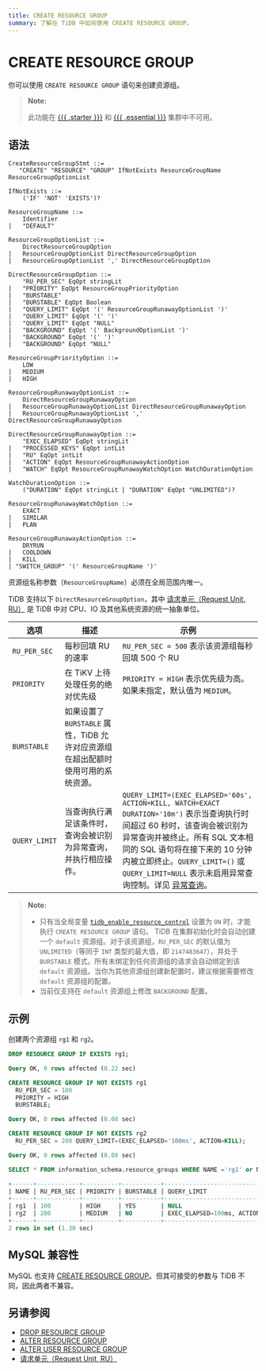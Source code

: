 ```yaml
---
title: CREATE RESOURCE GROUP
summary: 了解在 TiDB 中如何使用 CREATE RESOURCE GROUP。
---
```


# CREATE RESOURCE GROUP

你可以使用 `CREATE RESOURCE GROUP` 语句来创建资源组。

> **Note:**
>
> 此功能在 [{{{ .starter }}}](https://docs.pingcap.com/tidbcloud/select-cluster-tier#tidb-cloud-serverless) 和 [{{{ .essential }}}](https://docs.pingcap.com/tidbcloud/select-cluster-tier#essential) 集群中不可用。

## 语法

```ebnf+diagram
CreateResourceGroupStmt ::=
   "CREATE" "RESOURCE" "GROUP" IfNotExists ResourceGroupName ResourceGroupOptionList

IfNotExists ::=
    ('IF' 'NOT' 'EXISTS')?

ResourceGroupName ::=
    Identifier
|   "DEFAULT"

ResourceGroupOptionList ::=
    DirectResourceGroupOption
|   ResourceGroupOptionList DirectResourceGroupOption
|   ResourceGroupOptionList ',' DirectResourceGroupOption

DirectResourceGroupOption ::=
    "RU_PER_SEC" EqOpt stringLit
|   "PRIORITY" EqOpt ResourceGroupPriorityOption
|   "BURSTABLE"
|   "BURSTABLE" EqOpt Boolean
|   "QUERY_LIMIT" EqOpt '(' ResourceGroupRunawayOptionList ')'
|   "QUERY_LIMIT" EqOpt '(' ')'
|   "QUERY_LIMIT" EqOpt "NULL"
|   "BACKGROUND" EqOpt '(' BackgroundOptionList ')'
|   "BACKGROUND" EqOpt '(' ')'
|   "BACKGROUND" EqOpt "NULL"

ResourceGroupPriorityOption ::=
    LOW
|   MEDIUM
|   HIGH

ResourceGroupRunawayOptionList ::=
    DirectResourceGroupRunawayOption
|   ResourceGroupRunawayOptionList DirectResourceGroupRunawayOption
|   ResourceGroupRunawayOptionList ',' DirectResourceGroupRunawayOption

DirectResourceGroupRunawayOption ::=
    "EXEC_ELAPSED" EqOpt stringLit
|   "PROCESSED_KEYS" EqOpt intLit
|   "RU" EqOpt intLit
|   "ACTION" EqOpt ResourceGroupRunawayActionOption
|   "WATCH" EqOpt ResourceGroupRunawayWatchOption WatchDurationOption

WatchDurationOption ::=
    ("DURATION" EqOpt stringLit | "DURATION" EqOpt "UNLIMITED")?

ResourceGroupRunawayWatchOption ::=
    EXACT
|   SIMILAR
|   PLAN

ResourceGroupRunawayActionOption ::=
    DRYRUN
|   COOLDOWN
|   KILL
| "SWITCH_GROUP" '(' ResourceGroupName ')'
```

资源组名称参数（`ResourceGroupName`）必须在全局范围内唯一。

TiDB 支持以下 `DirectResourceGroupOption`，其中 [请求单元（Request Unit, RU）](/tidb-resource-control-ru-groups.md#what-is-request-unit-ru) 是 TiDB 中对 CPU、IO 及其他系统资源的统一抽象单位。

| 选项         | 描述                                         | 示例                |
|--------------|----------------------------------------------|---------------------|
| `RU_PER_SEC` | 每秒回填 RU 的速率                           | `RU_PER_SEC = 500` 表示该资源组每秒回填 500 个 RU    |
| `PRIORITY`   | 在 TiKV 上待处理任务的绝对优先级             | `PRIORITY = HIGH` 表示优先级为高。如果未指定，默认值为 `MEDIUM`。 |
| `BURSTABLE`  | 如果设置了 `BURSTABLE` 属性，TiDB 允许对应资源组在超出配额时使用可用的系统资源。 |
| `QUERY_LIMIT`| 当查询执行满足该条件时，查询会被识别为异常查询，并执行相应操作。 | `QUERY_LIMIT=(EXEC_ELAPSED='60s', ACTION=KILL, WATCH=EXACT DURATION='10m')` 表示当查询执行时间超过 60 秒时，该查询会被识别为异常查询并被终止。所有 SQL 文本相同的 SQL 语句将在接下来的 10 分钟内被立即终止。`QUERY_LIMIT=()` 或 `QUERY_LIMIT=NULL` 表示未启用异常查询控制。详见 [异常查询](/tidb-resource-control-runaway-queries.md)。 |

> **Note:**
>
> - 只有当全局变量 [`tidb_enable_resource_control`](/system-variables.md#tidb_enable_resource_control-new-in-v660) 设置为 `ON` 时，才能执行 `CREATE RESOURCE GROUP` 语句。
> TiDB 在集群初始化时会自动创建一个 `default` 资源组。对于该资源组，`RU_PER_SEC` 的默认值为 `UNLIMITED`（等同于 `INT` 类型的最大值，即 `2147483647`），并处于 `BURSTABLE` 模式。所有未绑定到任何资源组的请求会自动绑定到该 `default` 资源组。当你为其他资源组创建新配置时，建议根据需要修改 `default` 资源组的配置。
> - 当前仅支持在 `default` 资源组上修改 `BACKGROUND` 配置。

## 示例

创建两个资源组 `rg1` 和 `rg2`。

```sql
DROP RESOURCE GROUP IF EXISTS rg1;
```

```sql
Query OK, 0 rows affected (0.22 sec)
```

```sql
CREATE RESOURCE GROUP IF NOT EXISTS rg1
  RU_PER_SEC = 100
  PRIORITY = HIGH
  BURSTABLE;
```

```sql
Query OK, 0 rows affected (0.08 sec)
```

```sql
CREATE RESOURCE GROUP IF NOT EXISTS rg2
  RU_PER_SEC = 200 QUERY_LIMIT=(EXEC_ELAPSED='100ms', ACTION=KILL);
```

```sql
Query OK, 0 rows affected (0.08 sec)
```

```sql
SELECT * FROM information_schema.resource_groups WHERE NAME ='rg1' or NAME = 'rg2';
```

```sql
+------+------------+----------+-----------+---------------------------------+
| NAME | RU_PER_SEC | PRIORITY | BURSTABLE | QUERY_LIMIT                     |
+------+------------+----------+-----------+---------------------------------+
| rg1  | 100        | HIGH     | YES       | NULL                            |
| rg2  | 200        | MEDIUM   | NO        | EXEC_ELAPSED=100ms, ACTION=KILL |
+------+------------+----------+-----------+---------------------------------+
2 rows in set (1.30 sec)
```

## MySQL 兼容性

MySQL 也支持 [CREATE RESOURCE GROUP](https://dev.mysql.com/doc/refman/8.0/en/create-resource-group.html)。但其可接受的参数与 TiDB 不同，因此两者不兼容。

## 另请参阅

* [DROP RESOURCE GROUP](/sql-statements/sql-statement-drop-resource-group.md)
* [ALTER RESOURCE GROUP](/sql-statements/sql-statement-alter-resource-group.md)
* [ALTER USER RESOURCE GROUP](/sql-statements/sql-statement-alter-user.md#modify-the-resource-group-bound-to-the-user)
* [请求单元（Request Unit, RU）](/tidb-resource-control-ru-groups.md#what-is-request-unit-ru)
